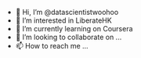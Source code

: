 - 👋 Hi, I’m @datascientistwoohoo
- 👀 I’m interested in LiberateHK
- 🌱 I’m currently learning on Coursera
- 💞️ I’m looking to collaborate on ...
- 📫 How to reach me ...

<!---
datascientistwoohoo/datascientistwoohoo is a ✨ special ✨ repository because its `README.md` (this file) appears on your GitHub profile.
You can click the Preview link to take a look at your changes.
--->
